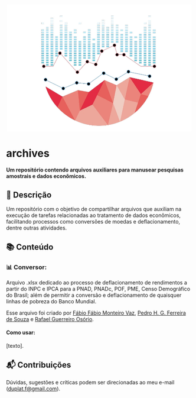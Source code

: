
<p align="center">
  <img src="https://github.com/felipeduplat/archives/blob/main/img/001.jpg" width="500">
</p>

<!-- Título -->
# archives

**Um repositório contendo arquivos auxiliares para manusear pesquisas amostrais e dados econômicos.**



<!-- Descrição -->
## :loudspeaker: Descrição

Um repositório com o objetivo de compartilhar arquivos que auxiliam na execução de tarefas relacionadas ao tratamento de dados econômicos, facilitando processos como conversões de moedas e deflacionamento, dentre outras atividades.



<!-- Bloco 01 - conteúdo -->
## :books: Conteúdo

### :bar_chart: Conversor:

Arquivo .xlsx dedicado ao processo de deflacionamento de rendimentos a partir do INPC e IPCA para a PNAD, PNADc, POF, PME, Censo Demográfico do Brasil; além de permitir a conversão e deflacionamento de quaisquer linhas de pobreza do Banco Mundial.

Esse arquivo foi criado por [Fábio Fábio Monteiro Vaz](https://www.ipea.gov.br/portal/pesquisadores-ipea/582-fabio-monteiro-vaz), [Pedro H. G. Ferreira de Souza](https://www.ipea.gov.br/portal/central-de-conteudo-video/produtos-servicos-oculto-video/120-videos-disoc/6585-conheca-o-trabalho-dos-pesquisadores-do-ipea-pedro-ferreira-de-souza) e [Rafael Guerreiro Osório](https://www.ipea.gov.br/portal/pesquisadores-ipea/645-rafael-guerreiro-osorio?highlight=WyJtZXN0cmFkbyJd).

#### Como usar:

[texto].



<!-- Bloco 02 - contribuições -->
## :mailbox_with_mail: Contribuições 

Dúvidas, sugestões e críticas podem ser direcionadas ao meu e-mail (duplat.f@gmail.com).


